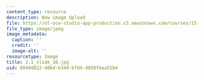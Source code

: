 ```yaml
---
content_type: resource
description: New image Upload
file: https://ol-ocw-studio-app-production.s3.amazonaws.com/courses/15-s21-nuts-and-bolts-of-business-plans-january-iap-2014/8049d822486db349bf04d858f6aa52b4_2.1_slide_10.jpg
file_type: image/jpeg
image_metadata:
  caption: ''
  credit: ''
  image-alt: ''
resourcetype: Image
title: 2.1_slide_10.jpg
uid: 8049d822-486d-b349-bf04-d858f6aa52b4
---
```

